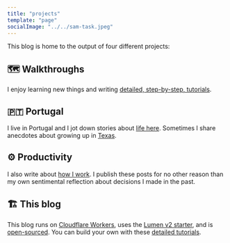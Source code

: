 ```yaml
---
title: "projects"
template: "page"
socialImage: "../../sam-task.jpeg"
---
```


This blog is home to the output of four different projects:

## 🗺️ Walkthroughs

I enjoy learning new things and writing [detailed, step-by-step, tutorials](https://blog.samrhea.com/category/walkthrough/).

## 🇵🇹 Portugal

I live in Portugal and I jot down stories about [life here](https://blog.samrhea.com/tag/portugal/). Sometimes I share anecdotes about growing up in [Texas](https://blog.samrhea.com/tag/texas/).

## ⚙️ Productivity

I also write about [how I work](https://blog.samrhea.com/category/productivity/). I publish these posts for no other reason than my own sentimental reflection about decisions I made in the past.

## 🏗️ This blog

This blog runs on [Cloudflare Workers](https://workers.cloudflare.com/), uses the [Lumen v2 starter](https://www.gatsbyjs.com/starters/GatsbyCentral/gatsby-v2-starter-lumen), and is [open-sourced](https://github.com/TownLake/blog-samrhea). You can build your own with these [detailed tutorials](https://blog.samrhea.com/posts/2020/migrate-blog-to-workers).
